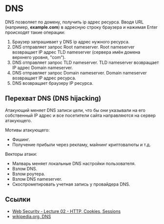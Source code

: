 # DNS

DNS позволяет по домену, получить ip адрес ресурса. Вводя URL (например, **example.com**) в адресную строку браузера и нажимая Enter происходят такие операции:

1. Браузер запрашивает у DNS ip адрес нужного ресурса.
2. DNS отправляет запрос Root nameserver. Root nameserver возвращает IP адрес TLD nameserver (сервера имён домена верхнего уровня, "com").
3. DNS отправляет запрос TLD nameserver. TLD nameserver возвращает IP адрес Domain nameserver.
4. DNS отправляет запрос Domain nameserver. Domain nameserver возвращает IP адрес ресурса.
5. DNS возвращает браузеру IP ресурса.

## Перехват DNS (DNS hijacking)

Атакующий меняет DNS записи цели, что бы они указывали на его собственный IP адрес и все посетители сайта направляются на сервер атакующего.

Мотивы атакующего:

- Фишинг.
- Получение прибыли через рекламу, майнинг криптовалюты и т.д.

Векторы атаки:

- Малварь меняет локальные DNS настройки пользователя.
- Взлом DNS.
- Взлом роутера.
- Взлом DNS nameserver.
- Скоспрометировать учетная запись у провайдера DNS.

## Ссылки

- [Web Security - Lecture 02 - HTTP, Cookies, Sessions](https://www.youtube.com/watch?v=zhnQFQ2qFtA)
- [wikipedia.org. DNS](https://ru.wikipedia.org/wiki/DNS)

